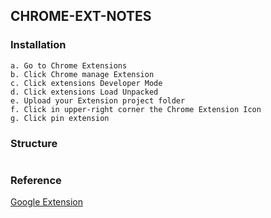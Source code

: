 ## CHROME-EXT-NOTES

### Installation
```
a. Go to Chrome Extensions
b. Click Chrome manage Extension
c. Click extensions Developer Mode
d. Click extensions Load Unpacked
e. Upload your Extension project folder
f. Click in upper-right corner the Chrome Extension Icon
g. Click pin extension
```
### Structure
```

```
### Reference
[Google Extension](https://developer.chrome.com/docs/extensions/get-started/tutorial/hello-world)

